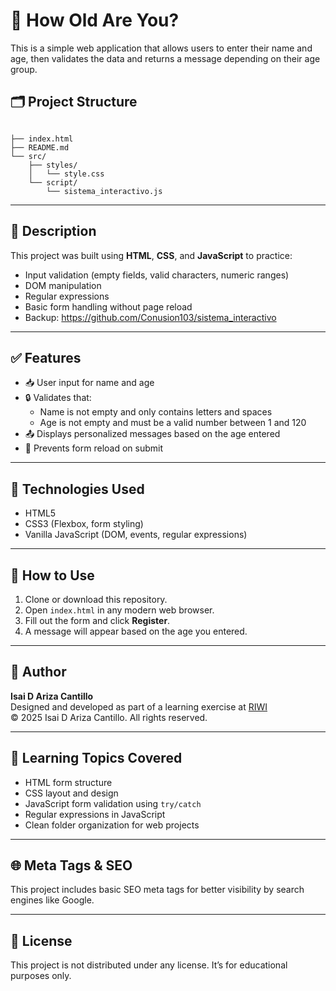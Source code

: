 # 🧮 How Old Are You?

This is a simple web application that allows users to enter their name and age, then validates the data and returns a message depending on their age group.

## 🗂️ Project Structure

```

├── index.html        
├── README.md      
└── src/
    ├── styles/
    │   └── style.css 
    └── script/
        └── sistema_interactivo.js  

```

---

## 🧾 Description

This project was built using **HTML**, **CSS**, and **JavaScript** to practice:

- Input validation (empty fields, valid characters, numeric ranges)
- DOM manipulation
- Regular expressions
- Basic form handling without page reload
- Backup: https://github.com/Conusion103/sistema_interactivo

---

## ✅ Features

- 📥 User input for name and age
- 🔒 Validates that:
  - Name is not empty and only contains letters and spaces
  - Age is not empty and must be a valid number between 1 and 120
- 📤 Displays personalized messages based on the age entered
- 🔁 Prevents form reload on submit

---

## 🔧 Technologies Used

- HTML5
- CSS3 (Flexbox, form styling)
- Vanilla JavaScript (DOM, events, regular expressions)

---

## 📂 How to Use

1. Clone or download this repository.
2. Open `index.html` in any modern web browser.
3. Fill out the form and click **Register**.
4. A message will appear based on the age you entered.

---

## 📄 Author

**Isai D Ariza Cantillo**  
Designed and developed as part of a learning exercise at [RIWI](https://www.riwi.io/)  
© 2025 Isai D Ariza Cantillo. All rights reserved.

---

## 🧠 Learning Topics Covered

- HTML form structure
- CSS layout and design
- JavaScript form validation using `try/catch`
- Regular expressions in JavaScript
- Clean folder organization for web projects

---

## 🌐 Meta Tags & SEO

This project includes basic SEO meta tags for better visibility by search engines like Google.

---

## 🔐 License

This project is not distributed under any license. It’s for educational purposes only.